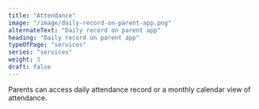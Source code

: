 ```yaml
---
title: "Attendance"
image: "/image/daily-record-on-parent-app.png"
alternateText: "Daily record on parent app"
heading: "Daily record on parent app"
typeOfPage: "services"
series: "services"
weight: 3
draft: false
---
```


<p>Parents can access daily attendance record or a monthly calendar view of attendance.</p>
